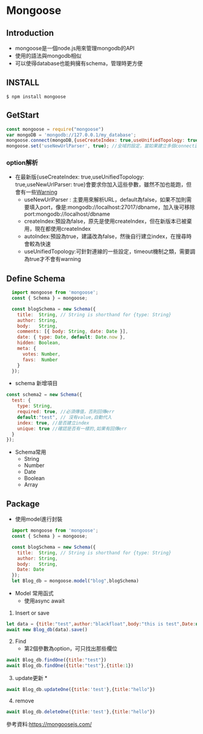 # Mongoose

## Introduction
* mongoose是一個node.js用來管理mongodb的API
* 使用的語法與mongodb相似
* 可以使得database也能夠擁有schema，管理時更方便

## INSTALL

```shell
$ npm install mongoose 
```



## GetStart


```javascript
const mongoose = require("mongoose")
var mongoDB = 'mongodb://127.0.0.1/my_database';
mongoose.connect(mongoDB,{useCreateIndex: true,useUnifiedTopology: true,useNewUrlParser: true,autoIndex:false});
mongoose.set('useNewUrlParser', true); //全域的設定，當如果建立多個connection，可用set，就不用在每個connect上面添加
```
### option解析
* 在最新版{useCreateIndex: true,useUnifiedTopology: true,useNewUrlParser: true}會要求你加入這些參數，雖然不加也能跑，但會有一些[Warning](https://mongoosejs.com/docs/deprecations.html)
    * useNewUrlParser : 主要用來解析URL，default為false，如果不加則需要填入port，像是:mongodb://localhost:27017/dbname，加入後可移除port:mongodb://localhost/dbname
    * createIndex:預設為false，原先是使用createIndex，但在新版本已被棄用，現在都使用createIndex
    * autoIndex:預設為true，建議改為false，然後自行建立index，在搜尋時會較為快速
    * useUnifiedTopology:可針對連線的一些設定，timeout機制之類，需要調為true才不會有warning
## Define Schema

```javascript
  import mongoose from 'mongoose';
  const { Schema } = mongoose;

  const blogSchema = new Schema({
    title:  String, // String is shorthand for {type: String}
    author: String,
    body:   String,
    comments: [{ body: String, date: Date }],
    date: { type: Date, default: Date.now },
    hidden: Boolean,
    meta: {
      votes: Number,
      favs:  Number
    }
  });
```
* schema 新增項目

```javascript
const schema2 = new Schema({
  test: {
    type: String,
    required: true, //必須傳值，否則回傳err
    default:"test", // 沒有value,自動代入
    index: true, //是否建立index
    unique: true //確認是否有一樣的,如果有回傳err
  }
});
```

* Schema常用
    * String
    * Number
    * Date
    * Boolean
    * Array

## Package

* 使用model進行封裝
```javascript
  import mongoose from 'mongoose';
  const { Schema } = mongoose;

  const blogSchema = new Schema({
    title:  String, // String is shorthand for {type: String}
    author: String,
    body:   String,
    Date: Date
  });
  let Blog_db = mongoose.model("blog",blogSchema)
```
* Model 常用函式
    * 使用async await
1. Insert or save
    
```javascript
let data = {title:"test",author:"blackfloat",body:"this is test",Date:new Date()}
await new Blog_db(data).save()
```

2. Find
    * 第2個參數為option，可只找出那些欄位
```javascript
await Blog_db.findOne({title:"test"})
await Blog_db.findOne({title:"test"},{title:1})
```

3. update更新
    * 
```javascript
await Blog_db.updateOne({title:'test'},{title:"hello"})
```

4. remove

```javascript
await Blog_db.deleteOne({title:'test'},{title:"hello"})
```

參考資料:https://mongoosejs.com/